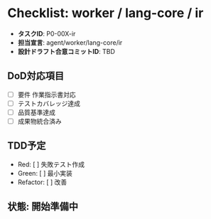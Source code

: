 # Checklist: worker / lang-core / ir

- **タスクID**: P0-00X-ir  
- **担当宣言**: agent/worker/lang-core/ir
- **設計ドラフト合意コミットID**: TBD

## DoD対応項目
- [ ] 要件 作業指示書対応
- [ ] テストカバレッジ達成
- [ ] 品質基準達成
- [ ] 成果物統合済み

## TDD予定
- Red: [ ] 失敗テスト作成
- Green: [ ] 最小実装
- Refactor: [ ] 改善

## 状態: 開始準備中
